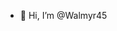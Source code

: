 - 👋 Hi, I’m @Walmyr45

<!---
Walmyr45/Walmyr45 is a ✨ special ✨ repository because its `README.md` (this file) appears on your GitHub profile.
You can click the Preview link to take a look at your changes.
--->
